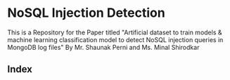 # NoSQL Injection Detection

This is a Repository for the Paper titled "Artificial dataset to train models & machine learning classification model to detect NoSQL injection queries in MongoDB log files" By Mr. Shaunak Perni and Ms. Minal Shirodkar

## Index